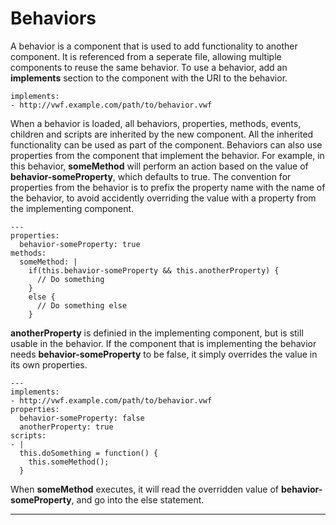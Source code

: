 <a name="behaviors"></a>

# Behaviors

A behavior is a component that is used to add functionality to another component. It is referenced from a seperate file, allowing multiple components to reuse the same behavior. To use a behavior, add an **implements** section to the component with the URI to the behavior.

	implements:
	- http://vwf.example.com/path/to/behavior.vwf

When a behavior is loaded, all behaviors, properties, methods, events, children and scripts are inherited by the new component. All the inherited functionality can be used as part of the component. Behaviors can also use properties from the component that implement the behavior. For example, in this behavior, **someMethod** will perform an action based on the value of **behavior-someProperty**, which defaults to true. The convention for properties from the behavior is to prefix the property name with the name of the behavior, to avoid accidently overriding the value with a property from the implementing component.

	---
	properties:
	  behavior-someProperty: true 
	methods:
	  someMethod: |
	    if(this.behavior-someProperty && this.anotherProperty) {
	      // Do something
	    }
	    else {
	      // Do something else
	    }

**anotherProperty** is definied in the implementing component, but is still usable in the behavior. If the component that is implementing the behavior needs **behavior-someProperty** to be false, it simply overrides the value in its own properties. 

	---
	implements:
	- http://vwf.example.com/path/to/behavior.vwf
	properties:
	  behavior-someProperty: false
	  anotherProperty: true
	scripts:
	- |
	  this.doSomething = function() {
	    this.someMethod();
	  }

When **someMethod** executes, it will read the overridden value of **behavior-someProperty**, and go into the else statement.

-------------------

